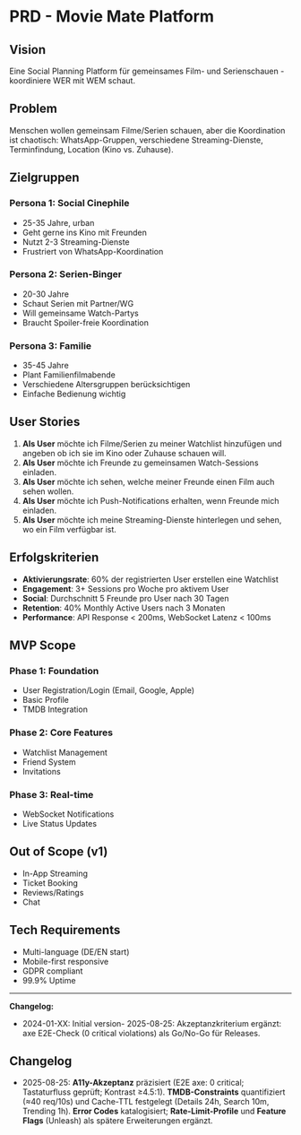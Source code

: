 # PRD - Movie Mate Platform

## Vision
Eine Social Planning Platform für gemeinsames Film- und Serienschauen - koordiniere WER mit WEM schaut.

## Problem
Menschen wollen gemeinsam Filme/Serien schauen, aber die Koordination ist chaotisch: WhatsApp-Gruppen, verschiedene Streaming-Dienste, Terminfindung, Location (Kino vs. Zuhause).

## Zielgruppen

### Persona 1: Social Cinephile
- 25-35 Jahre, urban
- Geht gerne ins Kino mit Freunden
- Nutzt 2-3 Streaming-Dienste
- Frustriert von WhatsApp-Koordination

### Persona 2: Serien-Binger
- 20-30 Jahre
- Schaut Serien mit Partner/WG
- Will gemeinsame Watch-Partys
- Braucht Spoiler-freie Koordination

### Persona 3: Familie
- 35-45 Jahre
- Plant Familienfilmabende
- Verschiedene Altersgruppen berücksichtigen
- Einfache Bedienung wichtig

## User Stories

1. **Als User** möchte ich Filme/Serien zu meiner Watchlist hinzufügen und angeben ob ich sie im Kino oder Zuhause schauen will.
2. **Als User** möchte ich Freunde zu gemeinsamen Watch-Sessions einladen.
3. **Als User** möchte ich sehen, welche meiner Freunde einen Film auch sehen wollen.
4. **Als User** möchte ich Push-Notifications erhalten, wenn Freunde mich einladen.
5. **Als User** möchte ich meine Streaming-Dienste hinterlegen und sehen, wo ein Film verfügbar ist.

## Erfolgskriterien

- **Aktivierungsrate**: 60% der registrierten User erstellen eine Watchlist
- **Engagement**: 3+ Sessions pro Woche pro aktivem User
- **Social**: Durchschnitt 5 Freunde pro User nach 30 Tagen
- **Retention**: 40% Monthly Active Users nach 3 Monaten
- **Performance**: API Response < 200ms, WebSocket Latenz < 100ms

## MVP Scope

### Phase 1: Foundation
- User Registration/Login (Email, Google, Apple)
- Basic Profile
- TMDB Integration

### Phase 2: Core Features
- Watchlist Management
- Friend System
- Invitations

### Phase 3: Real-time
- WebSocket Notifications
- Live Status Updates

## Out of Scope (v1)
- In-App Streaming
- Ticket Booking
- Reviews/Ratings
- Chat

## Tech Requirements
- Multi-language (DE/EN start)
- Mobile-first responsive
- GDPR compliant
- 99.9% Uptime

---
**Changelog:**
- 2024-01-XX: Initial version- 2025-08-25: Akzeptanzkriterium ergänzt: axe E2E-Check (0 critical violations) als Go/No-Go für Releases.

## Changelog
- 2025-08-25: **A11y-Akzeptanz** präzisiert (E2E axe: 0 critical; Tastaturfluss geprüft; Kontrast ≥4.5:1). **TMDB-Constraints** quantifiziert (≈40 req/10s) und Cache-TTL festgelegt (Details 24h, Search 10m, Trending 1h). **Error Codes** katalogisiert; **Rate-Limit-Profile** und **Feature Flags** (Unleash) als spätere Erweiterungen ergänzt.
